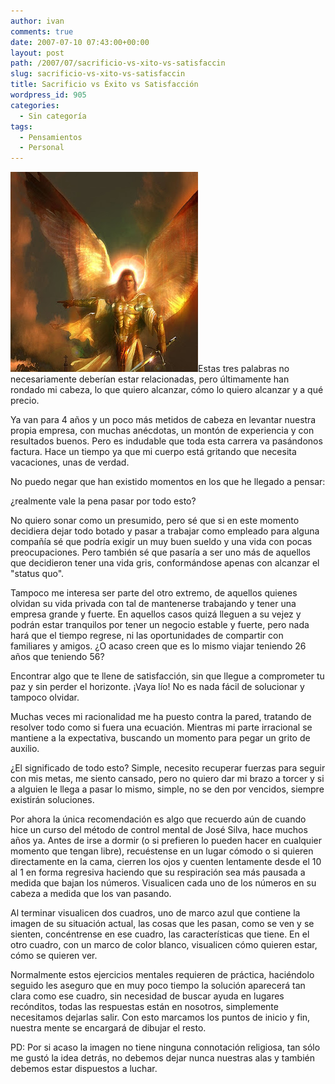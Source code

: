 ```yaml
---
author: ivan
comments: true
date: 2007-07-10 07:43:00+00:00
layout: post
path: /2007/07/sacrificio-vs-xito-vs-satisfaccin
slug: sacrificio-vs-xito-vs-satisfaccin
title: Sacrificio vs Éxito vs Satisfacción
wordpress_id: 905
categories:
  - Sin categoría
tags:
  - Pensamientos
  - Personal
---
```


[![](./archangel.jpg)](http://4.bp.blogspot.com/_T2UWuNJg3dQ/RpL_PsjduRI/AAAAAAAAALQ/2UX46JBgctw/s1600-h/archangel.jpg)Estas tres palabras no necesariamente deberían estar relacionadas, pero últimamente han rondado mi cabeza, lo que quiero alcanzar, cómo lo quiero alcanzar y a qué precio.

Ya van para 4 años y un poco más metidos de cabeza en levantar nuestra propia empresa, con muchas anécdotas, un montón de experiencia y con resultados buenos. Pero es indudable que toda esta carrera va pasándonos factura. Hace un tiempo ya que mi cuerpo está gritando que necesita vacaciones, unas de verdad.

No puedo negar que han existido momentos en los que he llegado a pensar:

<blockquote></blockquote>

¿realmente vale la pena pasar por todo esto?

No quiero sonar como un presumido, pero sé que si en este momento decidiera dejar todo botado y pasar a trabajar como empleado para alguna compañía sé que podría exigir un muy buen sueldo y una vida con pocas preocupaciones. Pero también sé que pasaría a ser uno más de aquellos que decidieron tener una vida gris, conformándose apenas con alcanzar el "status quo".

Tampoco me interesa ser parte del otro extremo, de aquellos quienes olvidan su vida privada con tal de mantenerse trabajando y tener una empresa grande y fuerte. En aquellos casos quizá lleguen a su vejez y podrán estar tranquilos por tener un negocio estable y fuerte, pero nada hará que el tiempo regrese, ni las oportunidades de compartir con familiares y amigos. ¿O acaso creen que es lo mismo viajar teniendo 26 años que teniendo 56?

Encontrar algo que te llene de satisfacción, sin que llegue a comprometer tu paz y sin perder el horizonte. ¡Vaya lío! No es nada fácil de solucionar y tampoco olvidar.

Muchas veces mi racionalidad me ha puesto contra la pared, tratando de resolver todo como si fuera una ecuación. Mientras mi parte irracional se mantiene a la expectativa, buscando un momento para pegar un grito de auxilio.

¿El significado de todo esto? Simple, necesito recuperar fuerzas para seguir con mis metas, me siento cansado, pero no quiero dar mi brazo a torcer y si a alguien le llega a pasar lo mismo, simple, no se den por vencidos, siempre existirán soluciones.

Por ahora la única recomendación es algo que recuerdo aún de cuando hice un curso del método de control mental de José Silva, hace muchos años ya. Antes de irse a dormir (o si prefieren lo pueden hacer en cualquier momento que tengan libre), recuéstense en un lugar cómodo o si quieren directamente en la cama, cierren los ojos y cuenten lentamente desde el 10 al 1 en forma regresiva haciendo que su respiración sea más pausada a medida que bajan los números. Visualicen cada uno de los números en su cabeza a medida que los van pasando.

Al terminar visualicen dos cuadros, uno de marco azul que contiene la imagen de su situación actual, las cosas que les pasan, como se ven y se sienten, concéntrense en ese cuadro, las características que tiene. En el otro cuadro, con un marco de color blanco, visualicen cómo quieren estar, cómo se quieren ver.

Normalmente estos ejercicios mentales requieren de práctica, haciéndolo seguido les aseguro que en muy poco tiempo la solución aparecerá tan clara como ese cuadro, sin necesidad de buscar ayuda en lugares recónditos, todas las respuestas están en nosotros, simplemente necesitamos dejarlas salir. Con esto marcamos los puntos de inicio y fin, nuestra mente se encargará de dibujar el resto.

PD: Por si acaso la imagen no tiene ninguna connotación religiosa, tan sólo me gustó la idea detrás, no debemos dejar nunca nuestras alas y también debemos estar dispuestos a luchar.
